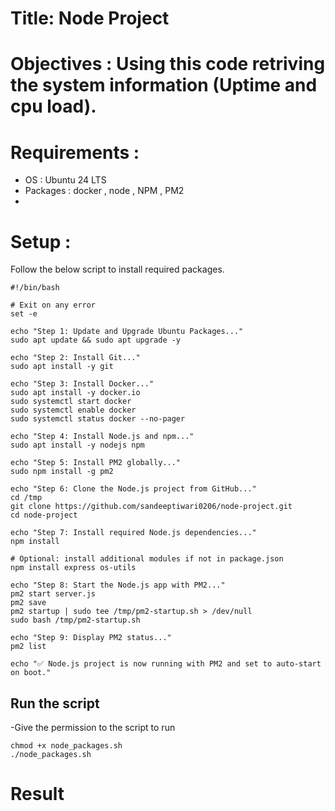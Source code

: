 # Title: Node Project

# Objectives : Using this code retriving the system information (Uptime and cpu load).

# Requirements : 

- OS : Ubuntu 24 LTS
- Packages : docker , node , NPM , PM2
- 
# Setup : 

Follow the below script to install required packages.
~~~
#!/bin/bash

# Exit on any error
set -e

echo "Step 1: Update and Upgrade Ubuntu Packages..."
sudo apt update && sudo apt upgrade -y

echo "Step 2: Install Git..."
sudo apt install -y git

echo "Step 3: Install Docker..."
sudo apt install -y docker.io
sudo systemctl start docker
sudo systemctl enable docker
sudo systemctl status docker --no-pager

echo "Step 4: Install Node.js and npm..."
sudo apt install -y nodejs npm

echo "Step 5: Install PM2 globally..."
sudo npm install -g pm2

echo "Step 6: Clone the Node.js project from GitHub..."
cd /tmp
git clone https://github.com/sandeeptiwari0206/node-project.git
cd node-project

echo "Step 7: Install required Node.js dependencies..."
npm install

# Optional: install additional modules if not in package.json
npm install express os-utils

echo "Step 8: Start the Node.js app with PM2..."
pm2 start server.js
pm2 save
pm2 startup | sudo tee /tmp/pm2-startup.sh > /dev/null
sudo bash /tmp/pm2-startup.sh

echo "Step 9: Display PM2 status..."
pm2 list

echo "✅ Node.js project is now running with PM2 and set to auto-start on boot."
~~~

## Run the script

-Give the permission to the script to run

~~~
chmod +x node_packages.sh
./node_packages.sh
~~~


# Result
